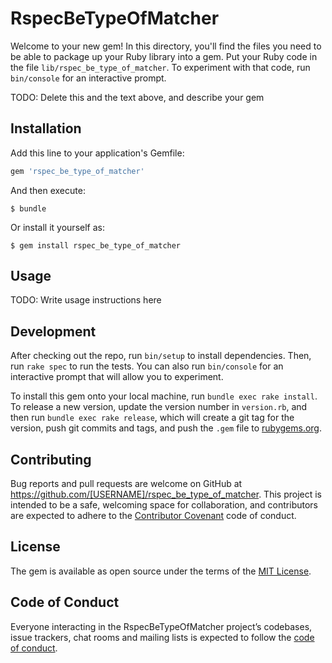 # RspecBeTypeOfMatcher

Welcome to your new gem! In this directory, you'll find the files you need to be able to package up your Ruby library into a gem. Put your Ruby code in the file `lib/rspec_be_type_of_matcher`. To experiment with that code, run `bin/console` for an interactive prompt.

TODO: Delete this and the text above, and describe your gem

## Installation

Add this line to your application's Gemfile:

```ruby
gem 'rspec_be_type_of_matcher'
```

And then execute:

    $ bundle

Or install it yourself as:

    $ gem install rspec_be_type_of_matcher

## Usage

TODO: Write usage instructions here

## Development

After checking out the repo, run `bin/setup` to install dependencies. Then, run `rake spec` to run the tests. You can also run `bin/console` for an interactive prompt that will allow you to experiment.

To install this gem onto your local machine, run `bundle exec rake install`. To release a new version, update the version number in `version.rb`, and then run `bundle exec rake release`, which will create a git tag for the version, push git commits and tags, and push the `.gem` file to [rubygems.org](https://rubygems.org).

## Contributing

Bug reports and pull requests are welcome on GitHub at https://github.com/[USERNAME]/rspec_be_type_of_matcher. This project is intended to be a safe, welcoming space for collaboration, and contributors are expected to adhere to the [Contributor Covenant](http://contributor-covenant.org) code of conduct.

## License

The gem is available as open source under the terms of the [MIT License](https://opensource.org/licenses/MIT).

## Code of Conduct

Everyone interacting in the RspecBeTypeOfMatcher project’s codebases, issue trackers, chat rooms and mailing lists is expected to follow the [code of conduct](https://github.com/[USERNAME]/rspec_be_type_of_matcher/blob/master/CODE_OF_CONDUCT.md).
